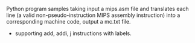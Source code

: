 Python program samples taking input a mips.asm file and translates each line (a valid non-pseudo-instruction MIPS assembly instruction)  into a corresponding machine code, output a mc.txt file. 
- supporting add, addi, j instructions with labels.
